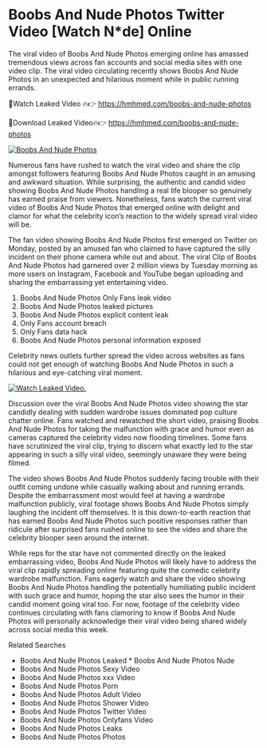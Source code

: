 ﻿# Boobs And Nude Photos Twitter Video [Watch N*de] Online

The viral video of ﻿Boobs And Nude Photos emerging online has amassed tremendous views across fan accounts and social media sites with one video clip. The viral video circulating recently shows ﻿Boobs And Nude Photos in an unexpected and hilarious moment while in public running errands. 

🔴Watch Leaked Video 🔥👉  https://hmhmed.com/boobs-and-nude-photos 

🔴Download Leaked Video🔥👉  https://hmhmed.com/boobs-and-nude-photos 

[![Boobs And Nude Photos](https://i.imgur.com/dJHk4Zq.gif)](https://hmhmed.com/boobs-and-nude-photos)

Numerous fans have rushed to watch the viral video and share the clip amongst followers featuring ﻿Boobs And Nude Photos caught in an amusing and awkward situation. While surprising, the authentic and candid video showing ﻿Boobs And Nude Photos handling a real life blooper so genuinely has earned praise from viewers. Nonetheless, fans watch the current viral video of ﻿Boobs And Nude Photos that emerged online with delight and clamor for what the celebrity icon’s reaction to the widely spread viral video will be.

The fan video showing ﻿Boobs And Nude Photos first emerged on Twitter on Monday, posted by an amused fan who claimed to have captured the silly incident on their phone camera while out and about. The viral Clip of ﻿Boobs And Nude Photos had garnered over 2 million views by Tuesday morning as more users on Instagram, Facebook and YouTube began uploading and sharing the embarrassing yet entertaining video. 

1. ﻿Boobs And Nude Photos Only Fans leak video
2. ﻿Boobs And Nude Photos leaked pictures
3. ﻿Boobs And Nude Photos explicit content leak
4. Only Fans account breach
5. Only Fans data hack
6. ﻿Boobs And Nude Photos personal information exposed

Celebrity news outlets further spread the video across websites as fans could not get enough of watching ﻿Boobs And Nude Photos in such a hilarious and eye-catching viral moment. 

[![Watch Leaked Video.](https://miro.medium.com/v2/resize:fit:828/format:webp/1*cilzJN44JGOrTw9NJCrNHA.gif "Watch Leaked Video")](https://hmhmed.com/boobs-and-nude-photos)

Discussion over the viral ﻿Boobs And Nude Photos video showing the star candidly dealing with sudden wardrobe issues dominated pop culture chatter online. Fans watched and rewatched the short video, praising ﻿Boobs And Nude Photos for taking the malfunction with grace and humor even as cameras captured the celebrity video now flooding timelines. Some fans have scrutinized the viral clip, trying to discern what exactly led to the star appearing in such a silly viral video, seemingly unaware they were being filmed.

The video shows ﻿Boobs And Nude Photos suddenly facing trouble with their outfit coming undone while casually walking about and running errands. Despite the embarrassment most would feel at having a wardrobe malfunction publicly, viral footage shows ﻿Boobs And Nude Photos simply laughing the incident off themselves. It is this down-to-earth reaction that has earned ﻿Boobs And Nude Photos such positive responses rather than ridicule after surprised fans rushed online to see the video and share the celebrity blooper seen around the internet.  

While reps for the star have not commented directly on the leaked embarrassing video, ﻿Boobs And Nude Photos will likely have to address the viral clip rapidly spreading online featuring quite the comedic celebrity wardrobe malfunction. Fans eagerly watch and share the video showing ﻿Boobs And Nude Photos handling the potentially humiliating public incident with such grace and humor, hoping the star also sees the humor in their candid moment going viral too. For now, footage of the celebrity video continues circulating with fans clamoring to know if ﻿Boobs And Nude Photos will personally acknowledge their viral video being shared widely across social media this week.

Related Searches
* ﻿Boobs And Nude Photos Leaked
﻿* Boobs And Nude Photos Nude
* ﻿Boobs And Nude Photos Sexy Video
* ﻿Boobs And Nude Photos xxx Video
* ﻿Boobs And Nude Photos Porn
* ﻿Boobs And Nude Photos Adult Video
* ﻿Boobs And Nude Photos Shower Video
* ﻿Boobs And Nude Photos Twitter Video
* ﻿Boobs And Nude Photos Onlyfans Video
* ﻿Boobs And Nude Photos Leaks
* ﻿Boobs And Nude Photos Photos